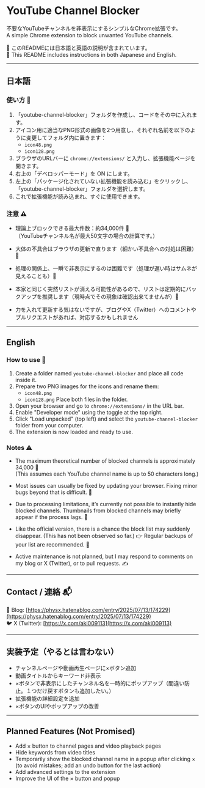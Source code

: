 # YouTube Channel Blocker

不要なYouTubeチャンネルを非表示にするシンプルなChrome拡張です。  
A simple Chrome extension to block unwanted YouTube channels.

📖 このREADMEには日本語と英語の説明が含まれています。  
📖 This README includes instructions in both Japanese and English.

---

## 日本語

### 使い方 🚀

1. 「youtube-channel-blocker」フォルダを作成し、コードをその中に入れます。  
2. アイコン用に適当なPNG形式の画像を2つ用意し、それぞれ名前を以下のように変更してフォルダ内に置きます：  
   - `icon48.png`  
   - `icon128.png`
3. ブラウザのURLバーに `chrome://extensions/` と入力し、拡張機能ページを開きます。  
4. 右上の「デベロッパーモード」を ON にします。  
5. 左上の「パッケージ化されていない拡張機能を読み込む」をクリックし、「youtube-channel-blocker」フォルダを選択します。  
6. これで拡張機能が読み込まれ、すぐに使用できます。

### 注意 ⚠️

- 理論上ブロックできる最大件数：約34,000件 🧮  
  （YouTubeチャンネル名が最大50文字の場合の計算です。）

- 大体の不具合はブラウザの更新で直ります（細かい不具合への対処は困難）🔧

- 処理の関係上、一瞬で非表示にするのは困難です（処理が遅い時はサムネが見えることも）🙈

- 本家と同じく突然リストが消える可能性があるので、リストは定期的にバックアップを推奨します（現時点でその現象は確認出来てませんが）💾

- 力を入れて更新する気はないですが、ブログやX（Twitter）へのコメントやプルリクエストがあれば、対応するかもしれません

---

## English

### How to use 🚀

1. Create a folder named `youtube-channel-blocker` and place all code inside it.  
2. Prepare two PNG images for the icons and rename them:  
   - `icon48.png`
   - `icon128.png`
   Place both files in the folder.  
3. Open your browser and go to `chrome://extensions/` in the URL bar.  
4. Enable "Developer mode" using the toggle at the top right.  
5. Click "Load unpacked" (top left) and select the `youtube-channel-blocker` folder from your computer.  
6. The extension is now loaded and ready to use.

### Notes ⚠️

- The maximum theoretical number of blocked channels is approximately 34,000 🧮  
  (This assumes each YouTube channel name is up to 50 characters long.)

- Most issues can usually be fixed by updating your browser. Fixing minor bugs beyond that is difficult. 🔧

- Due to processing limitations, it’s currently not possible to instantly hide blocked channels. Thumbnails from blocked channels may briefly appear if the process lags. 🙈

- Like the official version, there is a chance the block list may suddenly disappear. (This has not been observed so far.) 👉 Regular backups of your list are recommended. 💾

- Active maintenance is not planned, but I may respond to comments on my blog or X (Twitter), or to pull requests. ✍️

---

## Contact / 連絡 📬

📘 Blog: [https://physx.hatenablog.com/entry/2025/07/13/174229](https://physx.hatenablog.com/entry/2025/07/13/174229)  
🐦 X (Twitter): [https://x.com/aki009113](https://x.com/aki009113)

---

## 実装予定（やるとは言わない）
- チャンネルページや動画再生ページに×ボタン追加
- 動画タイトルからキーワード非表示
- ×ボタンで非表示にしたチャンネル名を一時的にポップアップ（間違い防止。１つだけ戻すボタンも追加したい。）
- 拡張機能の詳細設定を追加
- ×ボタンのUIやポップアップの改善

---

## Planned Features (Not Promised)
- Add × button to channel pages and video playback pages
- Hide keywords from video titles
- Temporarily show the blocked channel name in a popup after clicking × (to avoid mistakes; add an undo button for the last action)
- Add advanced settings to the extension
- Improve the UI of the × button and popup
